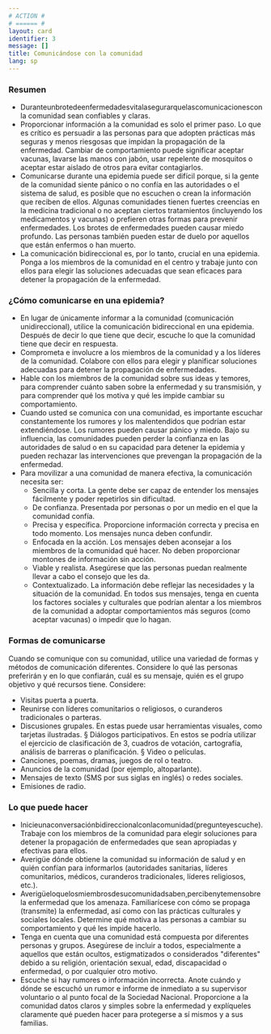 ```yaml
---
# ACTION #
# ====== #
layout: card
identifier: 3
message: []
title: Comunicándose con la comunidad
lang: sp
---
```


### Resumen

- Duranteunbrotedeenfermedadesvitalasegurarquelascomunicacionescon la comunidad sean confiables y claras.
- Proporcionar información a la comunidad es solo el primer paso. Lo que es crítico es persuadir a las personas para que adopten prácticas más seguras y menos riesgosas que impidan la propagación de la enfermedad. Cambiar de comportamiento puede significar aceptar vacunas, lavarse las manos con jabón, usar repelente de mosquitos o aceptar estar aislado de otros para evitar contagiarlos.
- Comunicarse durante una epidemia puede ser difícil porque, si la gente de la comunidad siente pánico o no confía en las autoridades o el sistema de salud, es posible que no escuchen o crean la información que reciben de ellos. Algunas comunidades tienen fuertes creencias en la medicina tradicional o no aceptan ciertos tratamientos (incluyendo los medicamentos y vacunas) o prefieren otras formas para prevenir enfermedades. Los brotes de enfermedades pueden causar miedo profundo. Las personas también pueden estar de duelo por aquellos que están enfermos o han muerto.
- La comunicación bidireccional es, por lo tanto, crucial en una epidemia. Ponga a los miembros de la comunidad en el centro y trabaje junto con ellos para elegir las soluciones adecuadas que sean eficaces para detener la propagación de la enfermedad.

### ¿Cómo comunicarse en una epidemia?

- En lugar de únicamente informar a la comunidad (comunicación unidireccional), utilice la comunicación bidireccional en una epidemia. Después de decir lo que tiene que decir, escuche lo que la comunidad tiene que decir en respuesta.
- Comprometa e involucre a los miembros de la comunidad y a los líderes de la comunidad. Colabore con ellos para elegir y planificar soluciones adecuadas para detener la propagación de enfermedades.
- Hable con los miembros de la comunidad sobre sus ideas y temores, para comprender cuánto saben sobre la enfermedad y su transmisión, y para comprender qué los motiva y qué les impide cambiar su comportamiento.
- Cuando usted se comunica con una comunidad, es importante escuchar constantemente los rumores y los malentendidos que podrían estar extendiéndose. Los rumores pueden causar pánico y miedo. Bajo su influencia, las comunidades pueden perder la confianza en las autoridades de salud o en su capacidad para detener la epidemia y pueden rechazar las intervenciones que prevengan la propagación de la enfermedad.
- Para movilizar a una comunidad de manera efectiva, la comunicación necesita ser:
    - Sencilla y corta. La gente debe ser capaz de entender los mensajes fácilmente y poder repetirlos sin dificultad.
    - De confianza. Presentada por personas o por un medio en el que la comunidad confía.
    - Precisa y específica. Proporcione información correcta y precisa en todo momento. Los mensajes nunca deben confundir.
    - Enfocada en la acción. Los mensajes deben aconsejar a los miembros de la comunidad qué hacer. No deben proporcionar montones de información sin acción.
    - Viable y realista. Asegúrese que las personas puedan realmente llevar a cabo el consejo que les da.
    - Contextualizado. La información debe reflejar las necesidades y la situación de la comunidad. En todos sus mensajes, tenga en cuenta los factores sociales y culturales que podrían alentar a los miembros de la comunidad a adoptar comportamientos más seguros (como aceptar vacunas) o impedir que lo hagan.
    
### Formas de comunicarse
Cuando se comunique con su comunidad, utilice una variedad de formas y métodos de comunicación diferentes. Considere lo qué las personas preferirán y en lo que confiarán, cuál es su mensaje, quién es el grupo objetivo y qué recursos tiene. Considere:
- Visitas puerta a puerta.
- Reunirse con líderes comunitarios o religiosos, o curanderos tradicionales o parteras.
- Discusiones grupales. En estas puede usar herramientas visuales, como tarjetas ilustradas. § Diálogos participativos. En estos se podría utilizar el ejercicio de clasificación de 3, cuadros de votación, cartografía, análisis de barreras o planificación. § Video o películas.
- Canciones, poemas, dramas, juegos de rol o teatro.
- Anuncios de la comunidad (por ejemplo, altoparlante).
- Mensajes de texto (SMS por sus siglas en inglés) o redes sociales.
- Emisiones de radio.

### Lo que puede hacer
- Inicieunaconversaciónbidireccionalconlacomunidad(pregunteyescuche). Trabaje con los miembros de la comunidad para elegir soluciones para detener la propagación de enfermedades que sean apropiadas y efectivas para ellos.
- Averigüe dónde obtiene la comunidad su información de salud y en quién confían para informarlos (autoridades sanitarias, líderes comunitarios, médicos, curanderos tradicionales, líderes religiosos, etc.).
- Averigüeloquelosmiembrosdesucomunidadsaben,percibenytemensobre la enfermedad que los amenaza. Familiarícese con cómo se propaga (transmite) la enfermedad, así como con las prácticas culturales y sociales locales. Determine qué motiva a las personas a cambiar su comportamiento y qué les impide hacerlo.
- Tenga en cuenta que una comunidad está compuesta por diferentes personas y grupos. Asegúrese de incluir a todos, especialmente a aquellos que están ocultos, estigmatizados o considerados "diferentes" debido a su religión, orientación sexual, edad, discapacidad o enfermedad, o por cualquier otro motivo.
- Escuche si hay rumores o información incorrecta. Anote cuándo y dónde se escuchó un rumor e informe de inmediato a su supervisor voluntario o al punto focal de la Sociedad Nacional. Proporcione a la comunidad datos claros y simples sobre la enfermedad y explíqueles claramente qué pueden hacer para protegerse a sí mismos y a sus familias.

